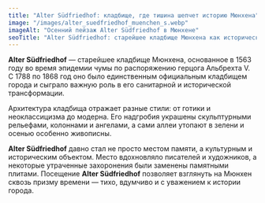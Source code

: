```yaml
---
title: "Alter Südfriedhof: кладбище, где тишина шепчет историю Мюнхена"
image: "/images/alter_suedfriedhof_muenchen_s.webp"
imageAlt: "Осенний пейзаж Alter Südfriedhof в Мюнхене"
seoTitle: "Alter Südfriedhof: старейшее кладбище Мюнхена как исторический памятник"
---
```


**Alter Südfriedhof** — старейшее кладбище Мюнхена, основанное в 1563 году во время эпидемии чумы по распоряжению герцога Альбрехта V. С 1788 по 1868 год оно было единственным официальным кладбищем города и сыграло важную роль в его санитарной и исторической трансформации.

Архитектура кладбища отражает разные стили: от готики и неоклассицизма до модерна. Его надгробия украшены скульптурными рельефами, колоннами и ангелами, а сами аллеи утопают в зелени и осенью особенно живописны. 

**Alter Südfriedhof** давно стал не просто местом памяти, а культурным и историческим объектом. Место вдохновляло писателей и художников, а некоторые утраченные захоронения были заменены памятными плитами. Посещение **Alter Südfriedhof** позволяет взглянуть на Мюнхен сквозь призму времени — тихо, вдумчиво и с уважением к истории города.